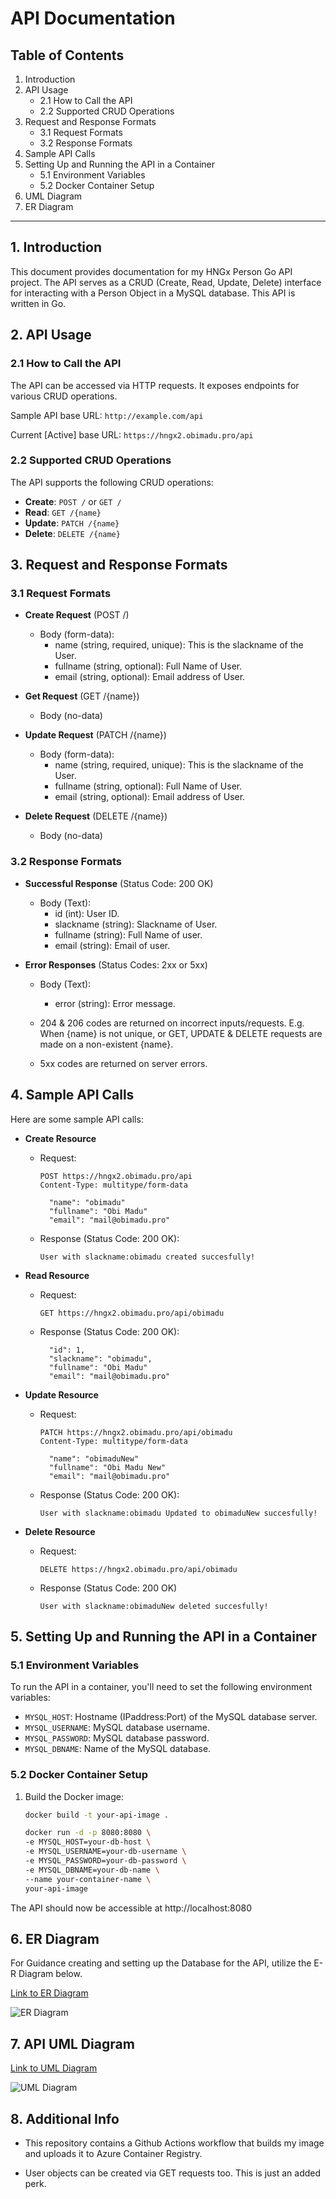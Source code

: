 # API Documentation

## Table of Contents

1. Introduction
2. API Usage
   - 2.1 How to Call the API
   - 2.2 Supported CRUD Operations
3. Request and Response Formats
   - 3.1 Request Formats
   - 3.2 Response Formats
4. Sample API Calls
5. Setting Up and Running the API in a Container
   - 5.1 Environment Variables
   - 5.2 Docker Container Setup
6. UML Diagram
7. ER Diagram

---

## 1. Introduction

This document provides documentation for my HNGx Person Go API project. The API serves as a CRUD (Create, Read, Update, Delete) interface for interacting with a Person Object in a MySQL database. This API is written in Go.

## 2. API Usage

### 2.1 How to Call the API

The API can be accessed via HTTP requests. It exposes endpoints for various CRUD operations.

Sample API base URL: `http://example.com/api`

Current [Active] base URL: `https://hngx2.obimadu.pro/api`

### 2.2 Supported CRUD Operations

The API supports the following CRUD operations:

- **Create**: `POST /` or `GET /`
- **Read**: `GET /{name}`
- **Update**: `PATCH /{name}`
- **Delete**: `DELETE /{name}`

## 3. Request and Response Formats

### 3.1 Request Formats

- **Create Request** (POST /)
  - Body (form-data):
    - name (string, required, unique): This is the slackname of the User.
    - fullname (string, optional): Full Name of User.
    - email (string, optional): Email address of User.
      
- **Get Request** (GET /{name})
  - Body (no-data)

- **Update Request** (PATCH /{name})
  - Body (form-data):
    - name (string, required, unique): This is the slackname of the User.
    - fullname (string, optional): Full Name of User.
    - email (string, optional): Email address of User.

- **Delete Request** (DELETE /{name})
  - Body (no-data)

### 3.2 Response Formats

- **Successful Response** (Status Code: 200 OK)
  - Body (Text):
    - id (int): User ID.
    - slackname (string): Slackname of User.
    - fullname (string): Full Name of user.
    - email (string): Email of user.

- **Error Responses** (Status Codes: 2xx or 5xx)
  - Body (Text):
    - error (string): Error message.

  - 204 & 206 codes are returned on incorrect inputs/requests. E.g. When {name} is not unique, or GET, UPDATE & DELETE requests are made on a non-existent {name}.
  - 5xx codes are returned on server errors.

## 4. Sample API Calls

Here are some sample API calls:

- **Create Resource**
  - Request:
    ```http
    POST https://hngx2.obimadu.pro/api
    Content-Type: multitype/form-data

      "name": "obimadu"
      "fullname": "Obi Madu"
      "email": "mail@obimadu.pro"
    ```
  - Response (Status Code: 200 OK):
    ```text
    User with slackname:obimadu created succesfully!
    ```

- **Read Resource**
  - Request:
    ```http
    GET https://hngx2.obimadu.pro/api/obimadu
    ```
  - Response (Status Code: 200 OK):
    ```text
      "id": 1,
      "slackname": "obimadu",
      "fullname": "Obi Madu"
      "email": "mail@obimadu.pro"
    ```

- **Update Resource**
  - Request:
    ```http
    PATCH https://hngx2.obimadu.pro/api/obimadu
    Content-Type: multitype/form-data

      "name": "obimaduNew"
      "fullname": "Obi Madu New"
      "email": "mail@obimadu.pro"
    ```
  - Response (Status Code: 200 OK):
    ```text
    User with slackname:obimadu Updated to obimaduNew succesfully!
    ```

- **Delete Resource**
  - Request:
    ```http
    DELETE https://hngx2.obimadu.pro/api/obimadu
    ```
  - Response (Status Code: 200 OK)
    ```text
    User with slackname:obimaduNew deleted succesfully!
    ```

## 5. Setting Up and Running the API in a Container

### 5.1 Environment Variables

To run the API in a container, you'll need to set the following environment variables:

- `MYSQL_HOST`: Hostname (IPaddress:Port) of the MySQL database server.
- `MYSQL_USERNAME`: MySQL database username.
- `MYSQL_PASSWORD`: MySQL database password.
- `MYSQL_DBNAME`: Name of the MySQL database.

### 5.2 Docker Container Setup

1. Build the Docker image:
   
   ```sh
   docker build -t your-api-image .

   docker run -d -p 8080:8080 \
   -e MYSQL_HOST=your-db-host \
   -e MYSQL_USERNAME=your-db-username \
   -e MYSQL_PASSWORD=your-db-password \
   -e MYSQL_DBNAME=your-db-name \
   --name your-container-name \
   your-api-image

The API should now be accessible at http://localhost:8080

## 6. ER Diagram
For Guidance creating and setting up the Database for the API, utilize the E-R Diagram below.

[Link to ER Diagram](./ER_diag.png)

![ER Diagram](./ER_diag.png)

## 7. API UML Diagram

[Link to UML Diagram](./UML_diag.png)

![UML Diagram](./UML_diag.png)


## 8. Additional Info

- This repository contains a Github Actions workflow that builds my image and uploads it to Azure Container Registry. 

- User objects can be created via GET requests too. This is just an added perk. 

